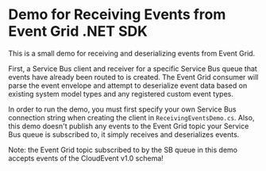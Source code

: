 # Demo for Receiving Events from Event Grid .NET SDK

This is a small demo for receiving and deserializing events from Event Grid.

First, a Service Bus client and receiver for a specific Service Bus queue that events have already been routed to is created. The Event Grid consumer will parse the event envelope and attempt to deserialize event data based on existing system model types and any registered custom event types.

In order to run the demo, you must first specify your own Service Bus connection string when creating the client in `ReceivingEventsDemo.cs`. Also, this demo doesn't publish any events to the Event Grid topic your Service Bus queue is subscribed to, it simply receives and deserializes events.

Note: the Event Grid topic subscribed to by the SB queue in this demo accepts events of the CloudEvent v1.0 schema!
